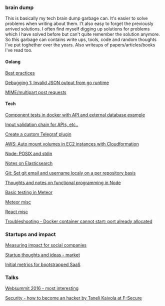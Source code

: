 ### brain dump

This is basically my tech brain dump garbage can. It's easier to solve problems when writing about them. I't also easy to forget the previously arrived solutions. I often find myself digging up solutions for problems which I have solved before but
can't quite remember the solution anymore. So this garbage can contains write ups, tools, code and random thoughts I've put toghether
over the years. Also writeups of papers/articles/books I've read too.

#### Golang
[Best practices](tech/go/best_practices.md)

[Debugging 1: Invalid JSON output from go runtime](tech/go/debugging_1.md)

[MIME/multipart post requests](tech/go/mime-multipart.md)

#### Tech
[Component tests in docker with API and external database example](devops/docker_component_tests//docker_api_tests.md)

[Input validation chain for APIs, etc..](tech/node/validationChain.js)

[Create a custom Telegraf plugin](tech/influx_telegraf/custom_plugin_telegrag.md)

[AWS: Auto mount volumes in EC2 instances with Cloudformation](tech/aws/auto_mount_volume.md)

[Node: POSIX and stdin](tech/node/stdin.md)

[Notes on Elasticsearch](tech/elasticsearch/various.md)

[Git: Set git email and username localy on a per repository basis](tech/git/username_locally.md)

[Thoughts and notes on functional programming in Node](tech/fp/nodejs.md)

[Basic testing in Meteor](tech/meteor/testing.md)

[Meteor misc](tech/meteor/various.md)

[React misc](tech/react/various.md)

[Troubleshooting - Docker container cannot start: port already allocated](tech/docker_container_allocated_port.md)

### Startups and impact
[Measuring impact for social companies](impact/measuring_impact.md)

[Startup thoughts and ideas - market](startups/market.md)

[Initial metrics for bootstrapped SaaS](startups/initial_metrics_bootstrapped_saas.md)

### Talks
[Websummit 2016 - most interesting](talks/web_summit_most_interesting.md)

[Security - how to become an hacker by Taneli Kaivola at F-Secure](talks/taneli_kaivola_become_an_hacker.md)

